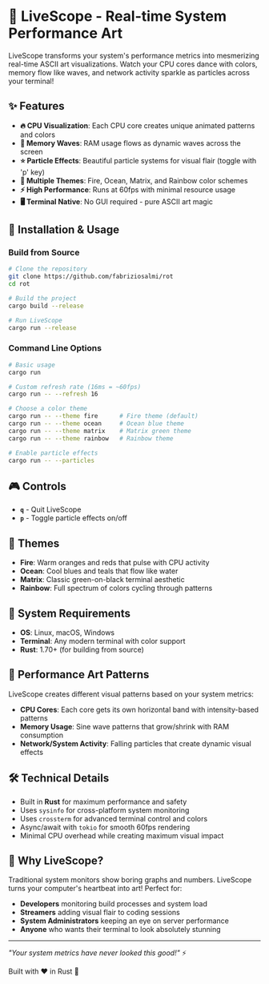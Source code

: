 # 🎨 LiveScope - Real-time System Performance Art

LiveScope transforms your system's performance metrics into mesmerizing real-time ASCII art visualizations. Watch your CPU cores dance with colors, memory flow like waves, and network activity sparkle as particles across your terminal!

## ✨ Features

- **🔥 CPU Visualization**: Each CPU core creates unique animated patterns and colors
- **🌊 Memory Waves**: RAM usage flows as dynamic waves across the screen  
- **⭐ Particle Effects**: Beautiful particle systems for visual flair (toggle with 'p' key)
- **🎨 Multiple Themes**: Fire, Ocean, Matrix, and Rainbow color schemes
- **⚡ High Performance**: Runs at 60fps with minimal resource usage
- **🖥️ Terminal Native**: No GUI required - pure ASCII art magic

## 🚀 Installation & Usage

### Build from Source
```bash
# Clone the repository
git clone https://github.com/fabriziosalmi/rot
cd rot

# Build the project
cargo build --release

# Run LiveScope
cargo run --release
```

### Command Line Options
```bash
# Basic usage
cargo run

# Custom refresh rate (16ms = ~60fps)
cargo run -- --refresh 16

# Choose a color theme
cargo run -- --theme fire      # Fire theme (default)
cargo run -- --theme ocean     # Ocean blue theme  
cargo run -- --theme matrix    # Matrix green theme
cargo run -- --theme rainbow   # Rainbow theme

# Enable particle effects
cargo run -- --particles
```

## 🎮 Controls

- **`q`** - Quit LiveScope
- **`p`** - Toggle particle effects on/off

## 🎨 Themes

- **Fire**: Warm oranges and reds that pulse with CPU activity
- **Ocean**: Cool blues and teals that flow like water
- **Matrix**: Classic green-on-black terminal aesthetic  
- **Rainbow**: Full spectrum of colors cycling through patterns

## 🔧 System Requirements

- **OS**: Linux, macOS, Windows
- **Terminal**: Any modern terminal with color support
- **Rust**: 1.70+ (for building from source)

## 🎯 Performance Art Patterns

LiveScope creates different visual patterns based on your system metrics:

- **CPU Cores**: Each core gets its own horizontal band with intensity-based patterns
- **Memory Usage**: Sine wave patterns that grow/shrink with RAM consumption  
- **Network/System Activity**: Falling particles that create dynamic visual effects

## 🛠️ Technical Details

- Built in **Rust** for maximum performance and safety
- Uses `sysinfo` for cross-platform system monitoring
- Uses `crossterm` for advanced terminal control and colors
- Async/await with `tokio` for smooth 60fps rendering
- Minimal CPU overhead while creating maximum visual impact

## 🎪 Why LiveScope?

Traditional system monitors show boring graphs and numbers. LiveScope turns your computer's heartbeat into art! Perfect for:

- **Developers** monitoring build processes and system load
- **Streamers** adding visual flair to coding sessions  
- **System Administrators** keeping an eye on server performance
- **Anyone** who wants their terminal to look absolutely stunning

---

*"Your system metrics have never looked this good!"* ⚡

Built with ❤️ in Rust 🦀
